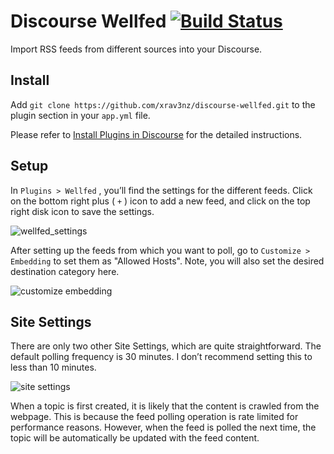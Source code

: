 # Discourse Wellfed [![Build Status](https://travis-ci.org/xrav3nz/discourse-wellfed.svg?branch=master)](https://travis-ci.org/xrav3nz/discourse-wellfed)

Import RSS feeds from different sources into your Discourse.

## Install

Add `git clone https://github.com/xrav3nz/discourse-wellfed.git` to the plugin section in your `app.yml` file.

Please refer to [Install Plugins in Discourse](https://meta.discourse.org/t/install-plugins-in-discourse/19157) for the detailed instructions.

## Setup

In  `Plugins > Wellfed` , you’ll find the settings for the different feeds. Click on the bottom right plus ( `+` ) icon to add a new feed, and click on the top right disk icon to save the settings.

![wellfed_settings](https://user-images.githubusercontent.com/6376558/61013920-d48a7400-a352-11e9-9a33-d56e13143cea.png)

After setting up the feeds from which you want to poll, go to  `Customize > Embedding`  to set them as "Allowed Hosts". Note, you will also set the desired destination category here.

![customize embedding](https://user-images.githubusercontent.com/6376558/61013928-dbb18200-a352-11e9-957e-c57a184d9295.png)

## Site Settings

There are only two other Site Settings, which are quite straightforward. The default polling frequency is 30 minutes. I don’t recommend setting this to less than 10 minutes.

![site settings](https://user-images.githubusercontent.com/6376558/61013931-dfdd9f80-a352-11e9-9e44-2f531002a69e.png)

When a topic is first created, it is likely that the content is crawled from the webpage. This is because the feed polling operation is rate limited for performance reasons. However, when the feed is polled the next time, the topic will be automatically be updated with the feed content.
